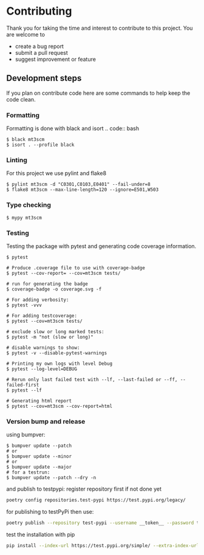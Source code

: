 # Contributing

Thank you for taking the time and interest to contribute to this project.
You are welcome to
- create a bug report
- submit a pull request
- suggest improvement or feature


## Development steps

If you plan on contribute code here are some commands to help keep the code clean.

### Formatting

Formatting is done with black and isort
.. code:: bash

    $ black mt3scm
    $ isort . --profile black

### Linting

For this project we use pylint and flake8

    $ pylint mt3scm -d "C0301,C0103,E0401" --fail-under=8
    $ flake8 mt3scm --max-line-length=120 --ignore=E501,W503

### Type checking

    $ mypy mt3scm


### Testing
Testing the package with pytest and generating code coverage information.

    $ pytest

    # Produce .coverage file to use with coverage-badge
    $ pytest --cov-report= --cov=mt3scm tests/

    # run for generating the badge
    $ coverage-badge -o coverage.svg -f

    # For adding verbosity:
    $ pytest -vvv

    # For adding testcoverage:
    $ pytest --cov=mt3scm tests/

    # exclude slow or long marked tests:
    $ pytest -m "not (slow or long)"

    # disable warnings to show:
    $ pytest -v --disable-pytest-warnings

    # Printing my own logs with level Debug
    $ pytest --log-level=DEBUG

    # Rerun only last failed test with --lf, --last-failed or --ff, --failed-first
    $ pytest --lf

    # Generating html report
    $ pytest --cov=mt3scm --cov-report=html

### Version bump and release

using bumpver:

    $ bumpver update --patch
    # or
    $ bumpver update --minor
    # or
    $ bumpver update --major
    # for a testrun:
    $ bumpver update --patch --dry -n

and publish to testpypi:
register repository first if not done yet
```bash
poetry config repositories.test-pypi https://test.pypi.org/legacy/
```
for publishing to testPyPi then use:
```bash
poetry publish --repository test-pypi --username __token__ --password test-pypi-token-here
```

test the installation with pip
```bash
pip install --index-url https://test.pypi.org/simple/ --extra-index-url https://pypi.org/simple/ mt3scm
```
